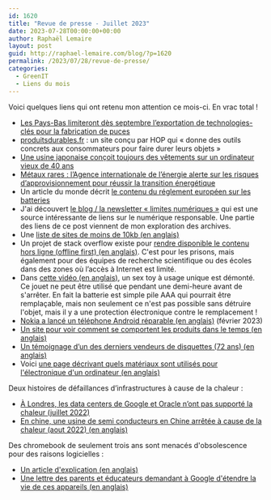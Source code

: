 ```yaml
---
id: 1620
title: "Revue de presse - Juillet 2023"
date: 2023-07-28T00:00:00+00:00
author: Raphaël Lemaire
layout: post
guid: http://raphael-lemaire.com/blog/?p=1620
permalink: /2023/07/28/revue-de-presse/
categories:
  - GreenIT
  - Liens du mois
---
```


Voici quelques liens qui ont retenu mon attention ce mois-ci. En vrac total !


- [Les Pays-Bas limiteront dès septembre l’exportation de technologies-clés pour la fabrication de puces](https://www.lemonde.fr/economie/article/2023/06/30/les-pays-bas-limiteront-des-septembre-l-exportation-de-technologies-cles-pour-la-fabrication-de-puces_6179968_3234.html)
- [produitsdurables.fr](https://www.produitsdurables.fr/) : un site conçu par HOP qui « donne des outils concrets aux consommateurs pour faire durer leurs objets »
- [Une usine japonaise conçoit toujours des vêtements sur un ordinateur vieux de 40 ans](https://www.youtube.com/watch?v=zWJZFQHklBg)
- [Métaux rares : l’Agence internationale de l’énergie alerte sur les risques d’approvisionnement pour réussir la transition énergétique](https://www.lemonde.fr/planete/article/2023/07/12/metaux-rares-l-agence-internationale-de-l-energie-alerte-sur-les-risques-d-approvisionnement-pour-reussir-la-transition-energetique_6181602_3244.html)
- Un article du monde décrit [le contenu du réglement européen sur les batteries](https://www.lemonde.fr/pixels/article/2023/07/12/reglement-europeen-sur-les-batteries-du-remplacement-facile-au-recyclage-ce-qui-va-reellement-changer_6181585_4408996.html)
- J'ai découvert [le blog / la newsletter « limites numériques »](https://limitesnumeriques.substack.com/p/limites-numeriques-1) qui est une source intéressante de liens sur le numérique responsable. Une partie des liens de ce post viennent de mon exploration des archives.
- Une [liste de sites de moins de 10kb (en anglais)](https://10kbclub.com/)
- Un projet de stack overflow existe pour [rendre disponible le contenu hors ligne (offline first) (en anglais)](https://stackoverflow.blog/2022/10/20/introducing-the-overflow-offline-project/). C'est pour les prisons, mais également pour des équipes de recherche scientifique ou des écoles dans des zones où l’accès à Internet est limité.
- Dans [cette vidéo (en anglais)](https://www.youtube.com/watch?v=QJSnf04K9WI), un sex toy à usage unique est démonté. Ce jouet ne peut être utilisé que pendant une demi-heure avant de s'arrêter. En fait la batterie est simple pile AAA qui pourrait être remplaçable, mais non seulement ce n'est pas possible sans détruire l'objet, mais il y a une protection électronique contre le remplacement !
- [Nokia a lancé un téléphone Android réparable (en anglais)](https://www.theguardian.com/technology/2023/feb/25/nokia-launches-diy-repairable-budget-android-phone) (février 2023)
- [Un site pour voir comment se comportent les produits dans le temps (en anglais)](https://www.looria.com/reviews)
- [Un témoignage d’un des derniers vendeurs de disquettes (72 ans) (en anglais)](https://eyeondesign.aiga.org/we-spoke-with-the-last-person-standing-in-the-floppy-disk-business/)
- Voici [une page décrivant quels matériaux sont utilisés pour l'électronique d'un ordinateur (en anglais)](https://www.engineering.com/story/what-raw-materials-are-used-to-make-hardware-in-computing-devices)

Deux histoires de défaillances d’infrastructures à cause de la chaleur :
- [À Londres, les data centers de Google et Oracle n’ont pas supporté la chaleur (juillet 2022)](https://www.lefigaro.fr/secteur/high-tech/a-londres-les-data-centers-de-google-et-oracle-n-ont-pas-supporte-la-chaleur-20220720) 
- [En chine, une usine de semi conducteurs en Chine arrêtée à cause de la chaleur (aout 2022)  (en anglais)](https://jalopnik.com/extreme-heatwave-in-china-shuts-down-semiconductor-fact-1849425110)

Des chromebook de seulement trois ans sont menacés d'obsolescence pour des raisons logicielles :
- [Un article d'explication (en anglais)](https://www.mercurynews.com/2023/07/24/built-in-software-death-dates-are-sending-thousands-of-schools-chromebooks-to-the-recycling-bin/)
- [Une lettre des parents et éducateurs demandant à Google d'étendre la vie de ces appareils (en anglais)](https://pirg.org/edfund/resources/chromebook-expiration-full-letter/)


